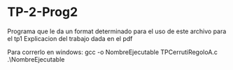 # TP-2-Prog2
Programa que le da un format determinado para el uso de este archivo para el tp1
Explicacion del trabajo dada en el pdf

Para correrlo en windows:
gcc -o NombreEjecutable TPCerrutiRegoloA.c
.\NombreEjecutable